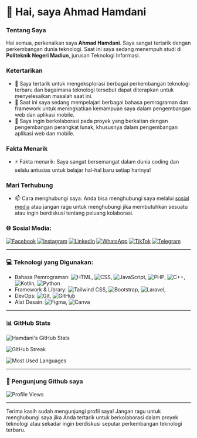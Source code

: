 # 👋 Hai, saya **Ahmad Hamdani**

### Tentang Saya
Hai semua, perkenalkan saya **Ahmad Hamdani**. Saya sangat tertarik dengan perkembangan dunia teknologi. Saat ini saya sedang menempuh studi di **Politeknik Negeri Madiun**, jurusan Teknologi Informasi.

### Ketertarikan
- 👀 Saya tertarik untuk mengeksplorasi berbagai perkembangan teknologi terbaru dan bagaimana teknologi tersebut dapat diterapkan untuk menyelesaikan masalah saat ini.
- 🌱 Saat ini saya sedang mempelajari berbagai bahasa pemrograman dan framework untuk meningkatkan kemampuan saya dalam pengembangan web dan aplikasi mobile.
- 💞️ Saya ingin berkolaborasi pada proyek yang berkaitan dengan pengembangan perangkat lunak, khususnya dalam pengembangan aplikasi web dan mobile.

### Fakta Menarik
- ⚡ Fakta menarik: Saya sangat bersemangat dalam dunia coding dan selalu antusias untuk belajar hal-hal baru setiap harinya!

### Mari Terhubung
- 📫 Cara menghubungi saya: Anda bisa menghubungi saya melalui [sosial media](#🌐-socials) atau jangan ragu untuk menghubungi jika membutuhkan sesuatu atau ingin berdiskusi tentang peluang kolaborasi.

### 🌐 Sosial Media:
[![Facebook](https://img.shields.io/badge/Facebook-%231877F2.svg?logo=facebook&logoColor=white)](https://www.facebook.com/profile.php?id=100049775690863&mibextid=ZbWKwL)
[![Instagram](https://img.shields.io/badge/Instagram-%23E4405F.svg?logo=instagram&logoColor=white)](https://www.instagram.com/hamdani_qhmqd/)
[![LinkedIn](https://img.shields.io/badge/LinkedIn-%230077B5.svg?logo=linkedin&logoColor=white)](https://www.linkedin.com/in/ahmad-hamdani-769b45280/)
[![WhatsApp](https://img.shields.io/badge/WhatsApp-%2381C784.svg?logo=whatsapp&logoColor=white)](https://wa.me/6285607599369)
[![TikTok](https://img.shields.io/badge/TikTok-%23000000.svg?logo=tiktok&logoColor=white)]((https://www.tiktok.com/@hamdaniqhmqd?_t=8rRWQR2FHGR&_r=1))
[![Telegram](https://img.shields.io/badge/Telegram-%2300A7E1.svg?logo=telegram&logoColor=white)](https://t.me/hamdaniqhmqd)


---

### 💻 Teknologi yang Digunakan:
- Bahasa Pemrograman: ![HTML](https://img.shields.io/badge/HTML-%23E34F26.svg?logo=html5&logoColor=white), ![CSS](https://img.shields.io/badge/CSS-%231572B6.svg?logo=css3&logoColor=white), ![JavaScript](https://img.shields.io/badge/JavaScript-%23F7DF1E.svg?logo=javascript&logoColor=black), ![PHP](https://img.shields.io/badge/PHP-%23777BB4.svg?logo=php&logoColor=white), ![C++](https://img.shields.io/badge/C++-%2300599C.svg?logo=c%2B%2B&logoColor=white), ![Kotlin](https://img.shields.io/badge/Kotlin-%230095D5.svg?logo=kotlin&logoColor=white), ![Python](https://img.shields.io/badge/Python-%233776AB.svg?logo=python&logoColor=white)
- Framework & Library: ![Tailwind CSS](https://img.shields.io/badge/TailwindCSS-%2338B2AC.svg?logo=tailwind-css&logoColor=white), ![Bootstrap](https://img.shields.io/badge/Bootstrap-%23563D7C.svg?logo=bootstrap&logoColor=white), ![Laravel](https://img.shields.io/badge/Laravel-%23FF2D20.svg?logo=laravel&logoColor=white), 
- DevOps: ![Git](https://img.shields.io/badge/Git-%23F05032.svg?logo=git&logoColor=white), ![GitHub](https://img.shields.io/badge/GitHub-%23121011.svg?logo=github&logoColor=white)
- Alat Desain: ![Figma](https://img.shields.io/badge/Figma-%23F24E1E.svg?logo=figma&logoColor=white), ![Canva](https://img.shields.io/badge/Canva-%2300C4CC.svg?logo=canva&logoColor=white)

---

### 📊 GitHub Stats
![Hamdani's GitHub Stats](https://github-readme-stats.vercel.app/api?username=hamdaniqhmqd&show_icons=true&theme=radical)

![GitHub Streak](https://streak-stats.demolab.com/?user=hamdaniqhmqd&theme=radical&hide_border=false)

![Most Used Languages](https://github-readme-stats.vercel.app/api/top-langs/?username=hamdaniqhmqd&layout=compact&theme=radical)

---
### 👀 Pengunjung Github saya
![Profile Views](https://komarev.com/ghpvc/?username=hamdaniqhmqd&color=green&label=Profile+Views)

---

Terima kasih sudah mengunjungi profil saya! Jangan ragu untuk menghubungi saya jika Anda tertarik untuk berkolaborasi dalam proyek teknologi atau sekadar ingin berdiskusi seputar perkembangan teknologi terbaru.
